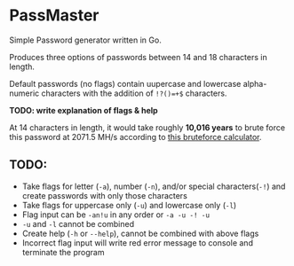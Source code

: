 # PassMaster

Simple Password generator written in Go.

Produces three options of passwords between 14 and 18 characters in length.

Default passwords (no flags) contain uupercase and lowercase alpha-numeric characters with the addition of `!?()=+$` characters.

**TODO: write explanation of flags & help**

At 14 characters in length, it would take roughly **10,016 years** to brute force this password at 2071.5 MH/s according to [this bruteforce calculator](https://www.proxynova.com/tools/brute-force-calculator/).


## TODO:
- Take flags for letter (`-a`), number (`-n`), and/or special characters(`-!`) and create passwords with only those characters
- Take flags for uppercase only (`-u`) and lowercase only (`-l`)
- Flag input can be `-an!u` in any order or `-a -u -! -u`
- `-u` and `-l` cannot be combined
- Create help (`-h` or `--help`), cannot be combined with above flags
- Incorrect flag input will write red error message to console and terminate the program